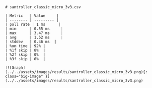 
    # santroller_classic_micro_3v3.csv

    | Metric   | Value     |
    | -------- | --------- |
    | poll rate | 1 ms      |
    | min      | 0.55 ms     |
    | max      | 3.47 ms     |
    | avg      | 1.52 ms     |
    | stddev   | 0.46 ms  |
    | %on time | 92% |
    | %1f skip | 8%  |
    | %2f skip | 0%  |
    | %3f skip | 0%  |

    [![Graph](../../assets/images/results/santroller_classic_micro_3v3.png){: class="big-image" }](../../assets/images/results/santroller_classic_micro_3v3.png)

    